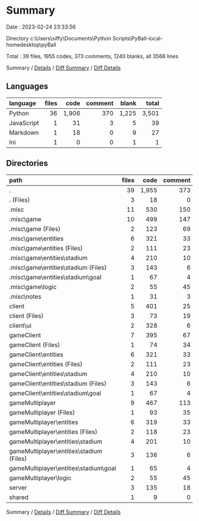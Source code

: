 # Summary

Date : 2023-02-24 23:33:56

Directory c:\\Users\\siffy\\Documents\\Python Scripts\\PyBall-local-homedesktop\\pyBall

Total : 39 files,  1955 codes, 373 comments, 1240 blanks, all 3568 lines

Summary / [Details](details.md) / [Diff Summary](diff.md) / [Diff Details](diff-details.md)

## Languages
| language | files | code | comment | blank | total |
| :--- | ---: | ---: | ---: | ---: | ---: |
| Python | 36 | 1,906 | 370 | 1,225 | 3,501 |
| JavaScript | 1 | 31 | 3 | 5 | 39 |
| Markdown | 1 | 18 | 0 | 9 | 27 |
| Ini | 1 | 0 | 0 | 1 | 1 |

## Directories
| path | files | code | comment | blank | total |
| :--- | ---: | ---: | ---: | ---: | ---: |
| . | 39 | 1,955 | 373 | 1,240 | 3,568 |
| . (Files) | 3 | 18 | 0 | 11 | 29 |
| .misc | 11 | 530 | 150 | 344 | 1,024 |
| .misc\\game | 10 | 499 | 147 | 339 | 985 |
| .misc\\game (Files) | 2 | 123 | 69 | 108 | 300 |
| .misc\\game\\entities | 6 | 321 | 33 | 183 | 537 |
| .misc\\game\\entities (Files) | 2 | 111 | 23 | 64 | 198 |
| .misc\\game\\entities\\stadium | 4 | 210 | 10 | 119 | 339 |
| .misc\\game\\entities\\stadium (Files) | 3 | 143 | 6 | 80 | 229 |
| .misc\\game\\entities\\stadium\\goal | 1 | 67 | 4 | 39 | 110 |
| .misc\\game\\logic | 2 | 55 | 45 | 48 | 148 |
| .misc\\notes | 1 | 31 | 3 | 5 | 39 |
| client | 5 | 401 | 25 | 206 | 632 |
| client (Files) | 3 | 73 | 19 | 43 | 135 |
| client\\ui | 2 | 328 | 6 | 163 | 497 |
| gameClient | 7 | 395 | 67 | 258 | 720 |
| gameClient (Files) | 1 | 74 | 34 | 75 | 183 |
| gameClient\\entities | 6 | 321 | 33 | 183 | 537 |
| gameClient\\entities (Files) | 2 | 111 | 23 | 64 | 198 |
| gameClient\\entities\\stadium | 4 | 210 | 10 | 119 | 339 |
| gameClient\\entities\\stadium (Files) | 3 | 143 | 6 | 80 | 229 |
| gameClient\\entities\\stadium\\goal | 1 | 67 | 4 | 39 | 110 |
| gameMultiplayer | 9 | 467 | 113 | 319 | 899 |
| gameMultiplayer (Files) | 1 | 93 | 35 | 82 | 210 |
| gameMultiplayer\\entities | 6 | 319 | 33 | 189 | 541 |
| gameMultiplayer\\entities (Files) | 2 | 118 | 23 | 67 | 208 |
| gameMultiplayer\\entities\\stadium | 4 | 201 | 10 | 122 | 333 |
| gameMultiplayer\\entities\\stadium (Files) | 3 | 136 | 6 | 83 | 225 |
| gameMultiplayer\\entities\\stadium\\goal | 1 | 65 | 4 | 39 | 108 |
| gameMultiplayer\\logic | 2 | 55 | 45 | 48 | 148 |
| server | 3 | 135 | 18 | 101 | 254 |
| shared | 1 | 9 | 0 | 1 | 10 |

Summary / [Details](details.md) / [Diff Summary](diff.md) / [Diff Details](diff-details.md)